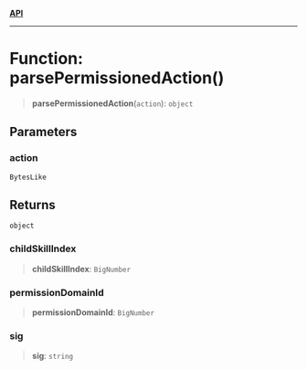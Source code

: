 [**API**](../README.md)

***

# Function: parsePermissionedAction()

> **parsePermissionedAction**(`action`): `object`

## Parameters

### action

`BytesLike`

## Returns

`object`

### childSkillIndex

> **childSkillIndex**: `BigNumber`

### permissionDomainId

> **permissionDomainId**: `BigNumber`

### sig

> **sig**: `string`
